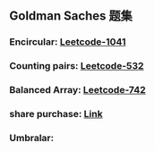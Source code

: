 ## Goldman Saches 题集

### Encircular: [Leetcode-1041](https://leetcode.com/problems/robot-bounded-in-circle/)

### Counting pairs: [Leetcode-532](https://leetcode.com/problems/k-diff-pairs-in-an-array/)

### Balanced Array: [Leetcode-742](https://leetcode.com/submissions/detail/395446617/)

### share purchase: [Link](https://leetcode.com/discuss/interview-question/365452/goldman-sachs-oa-2020-shares-purchase)

### Umbralar: